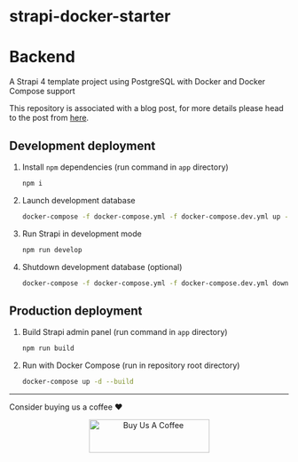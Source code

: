 # strapi-docker-starter

# Backend

A Strapi 4 template project using PostgreSQL with Docker and Docker Compose support

This repository is associated with a blog post, for more details please head to the post from [here](https://short.razinj.com/n1rf4f).

## Development deployment

1. Install `npm` dependencies (run command in `app` directory)

    ```bash
    npm i
    ```

2. Launch development database

    ```bash
    docker-compose -f docker-compose.yml -f docker-compose.dev.yml up -d db
    ```

3. Run Strapi in development mode

    ```bash
    npm run develop
    ```

4. Shutdown development database (optional)

    ```bash
    docker-compose -f docker-compose.yml -f docker-compose.dev.yml down
    ```

## Production deployment

1. Build Strapi admin panel (run command in `app` directory)

    ```bash
    npm run build
    ```

2. Run with Docker Compose (run in repository root directory)

    ```bash
    docker-compose up -d --build
    ```

---

Consider buying us a coffee ❤️
<div style="text-align: center">
  <a href="https://www.buymeacoffee.com/razinj.dev" target="_blank">
    <img
      src="https://cdn.buymeacoffee.com/buttons/v2/default-yellow.png"
      alt="Buy Us A Coffee"
      style="height: 60px !important; width: 217px !important"
    />
  </a>
</div>
